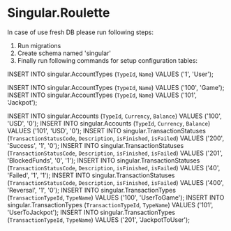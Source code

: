 # Singular.Roulette

In case of use fresh DB please run following steps:
1. Run migrations 
2. Create schema named 'singular' 
3. Finally run following commands for setup configuration tables:


INSERT INTO singular.AccountTypes (`TypeId`, `Name`) VALUES ('1', 'User');
            
INSERT INTO singular.AccountTypes (`TypeId`, `Name`) VALUES ('100', 'Game');
INSERT INTO singular.AccountTypes (`TypeId`, `Name`) VALUES ('101', 'Jackpot');

INSERT INTO singular.Accounts (`TypeId`, `Currency`, `Balance`) VALUES ('100', 'USD', '0');
INSERT INTO singular.Accounts (`TypeId`, `Currency`, `Balance`) VALUES ('101', 'USD', '0');
INSERT INTO singular.TransactionStatuses (`TransactionStatusCode`, `Description`, `isFinished`, `isFailed`) VALUES ('200', 'Success', '1', '0');
INSERT INTO singular.TransactionStatuses (`TransactionStatusCode`, `Description`, `isFinished`, `isFailed`) VALUES ('201', 'BlockedFunds', '0', '1');
INSERT INTO singular.TransactionStatuses (`TransactionStatusCode`, `Description`, `isFinished`, `isFailed`) VALUES ('40', 'Failed', '1', '1');
INSERT INTO singular.TransactionStatuses (`TransactionStatusCode`, `Description`, `isFinished`, `isFailed`) VALUES ('400', 'Reversal', '1', '0'); 
INSERT INTO singular.TransactionTypes (`TransactionTypeId`, `TypeName`) VALUES ('100', 'UserToGame');
INSERT INTO singular.TransactionTypes (`TransactionTypeId`, `TypeName`) VALUES ('101', 'UserToJackpot');
INSERT INTO singular.TransactionTypes (`TransactionTypeId`, `TypeName`) VALUES ('201', 'JackpotToUser');
